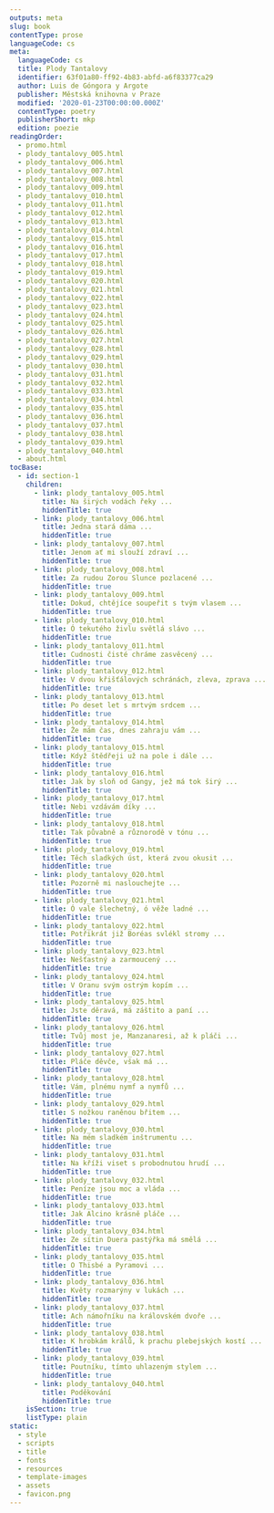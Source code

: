 ```yaml
---
outputs: meta
slug: book
contentType: prose
languageCode: cs
meta:
  languageCode: cs
  title: Plody Tantalovy
  identifier: 63f01a80-ff92-4b83-abfd-a6f83377ca29
  author: Luis de Góngora y Argote
  publisher: Městská knihovna v Praze
  modified: '2020-01-23T00:00:00.000Z'
  contentType: poetry
  publisherShort: mkp
  edition: poezie
readingOrder:
  - promo.html
  - plody_tantalovy_005.html
  - plody_tantalovy_006.html
  - plody_tantalovy_007.html
  - plody_tantalovy_008.html
  - plody_tantalovy_009.html
  - plody_tantalovy_010.html
  - plody_tantalovy_011.html
  - plody_tantalovy_012.html
  - plody_tantalovy_013.html
  - plody_tantalovy_014.html
  - plody_tantalovy_015.html
  - plody_tantalovy_016.html
  - plody_tantalovy_017.html
  - plody_tantalovy_018.html
  - plody_tantalovy_019.html
  - plody_tantalovy_020.html
  - plody_tantalovy_021.html
  - plody_tantalovy_022.html
  - plody_tantalovy_023.html
  - plody_tantalovy_024.html
  - plody_tantalovy_025.html
  - plody_tantalovy_026.html
  - plody_tantalovy_027.html
  - plody_tantalovy_028.html
  - plody_tantalovy_029.html
  - plody_tantalovy_030.html
  - plody_tantalovy_031.html
  - plody_tantalovy_032.html
  - plody_tantalovy_033.html
  - plody_tantalovy_034.html
  - plody_tantalovy_035.html
  - plody_tantalovy_036.html
  - plody_tantalovy_037.html
  - plody_tantalovy_038.html
  - plody_tantalovy_039.html
  - plody_tantalovy_040.html
  - about.html
tocBase:
  - id: section-1
    children:
      - link: plody_tantalovy_005.html
        title: Na širých vodách řeky ...
        hiddenTitle: true
      - link: plody_tantalovy_006.html
        title: Jedna stará dáma ...
        hiddenTitle: true
      - link: plody_tantalovy_007.html
        title: Jenom ať mi slouží zdraví ...
        hiddenTitle: true
      - link: plody_tantalovy_008.html
        title: Za rudou Zorou Slunce pozlacené ...
        hiddenTitle: true
      - link: plody_tantalovy_009.html
        title: Dokud, chtějíce soupeřit s tvým vlasem ...
        hiddenTitle: true
      - link: plody_tantalovy_010.html
        title: Ó tekutého živlu světlá slávo ...
        hiddenTitle: true
      - link: plody_tantalovy_011.html
        title: Cudnosti čisté chráme zasvěcený ...
        hiddenTitle: true
      - link: plody_tantalovy_012.html
        title: V dvou křišťálových schránách, zleva, zprava ...
        hiddenTitle: true
      - link: plody_tantalovy_013.html
        title: Po deset let s mrtvým srdcem ...
        hiddenTitle: true
      - link: plody_tantalovy_014.html
        title: Že mám čas, dnes zahraju vám ...
        hiddenTitle: true
      - link: plody_tantalovy_015.html
        title: Když štědřeji už na pole i dále ...
        hiddenTitle: true
      - link: plody_tantalovy_016.html
        title: Jak by sloň od Gangy, jež má tok širý ...
        hiddenTitle: true
      - link: plody_tantalovy_017.html
        title: Nebi vzdávám díky ...
        hiddenTitle: true
      - link: plody_tantalovy_018.html
        title: Tak půvabně a různorodě v tónu ...
        hiddenTitle: true
      - link: plody_tantalovy_019.html
        title: Těch sladkých úst, která zvou okusit ...
        hiddenTitle: true
      - link: plody_tantalovy_020.html
        title: Pozorně mi naslouchejte ...
        hiddenTitle: true
      - link: plody_tantalovy_021.html
        title: Ó vale šlechetný, ó věže ladné ...
        hiddenTitle: true
      - link: plody_tantalovy_022.html
        title: Potřikrát již Boréas svlékl stromy ...
        hiddenTitle: true
      - link: plody_tantalovy_023.html
        title: Nešťastný a zarmoucený ...
        hiddenTitle: true
      - link: plody_tantalovy_024.html
        title: V Oranu svým ostrým kopím ...
        hiddenTitle: true
      - link: plody_tantalovy_025.html
        title: Jste děravá, má záštito a paní ...
        hiddenTitle: true
      - link: plody_tantalovy_026.html
        title: Tvůj most je, Manzanaresi, až k pláči ...
        hiddenTitle: true
      - link: plody_tantalovy_027.html
        title: Pláče děvče, však má ...
        hiddenTitle: true
      - link: plody_tantalovy_028.html
        title: Vám, plnému nymf a nymfů ...
        hiddenTitle: true
      - link: plody_tantalovy_029.html
        title: S nožkou raněnou břitem ...
        hiddenTitle: true
      - link: plody_tantalovy_030.html
        title: Na mém sladkém inštrumentu ...
        hiddenTitle: true
      - link: plody_tantalovy_031.html
        title: Na kříži viset s probodnutou hrudí ...
        hiddenTitle: true
      - link: plody_tantalovy_032.html
        title: Peníze jsou moc a vláda ...
        hiddenTitle: true
      - link: plody_tantalovy_033.html
        title: Jak Alcino krásně pláče ...
        hiddenTitle: true
      - link: plody_tantalovy_034.html
        title: Ze sítin Duera pastýřka má smělá ...
        hiddenTitle: true
      - link: plody_tantalovy_035.html
        title: O Thisbé a Pyramovi ...
        hiddenTitle: true
      - link: plody_tantalovy_036.html
        title: Květy rozmarýny v lukách ...
        hiddenTitle: true
      - link: plody_tantalovy_037.html
        title: Ach námořníku na královském dvoře ...
        hiddenTitle: true
      - link: plody_tantalovy_038.html
        title: K hrobkám králů, k prachu plebejských kostí ...
        hiddenTitle: true
      - link: plody_tantalovy_039.html
        title: Poutníku, tímto uhlazeným stylem ...
        hiddenTitle: true
      - link: plody_tantalovy_040.html
        title: Poděkování
        hiddenTitle: true
    isSection: true
    listType: plain
static:
  - style
  - scripts
  - title
  - fonts
  - resources
  - template-images
  - assets
  - favicon.png
---
```

